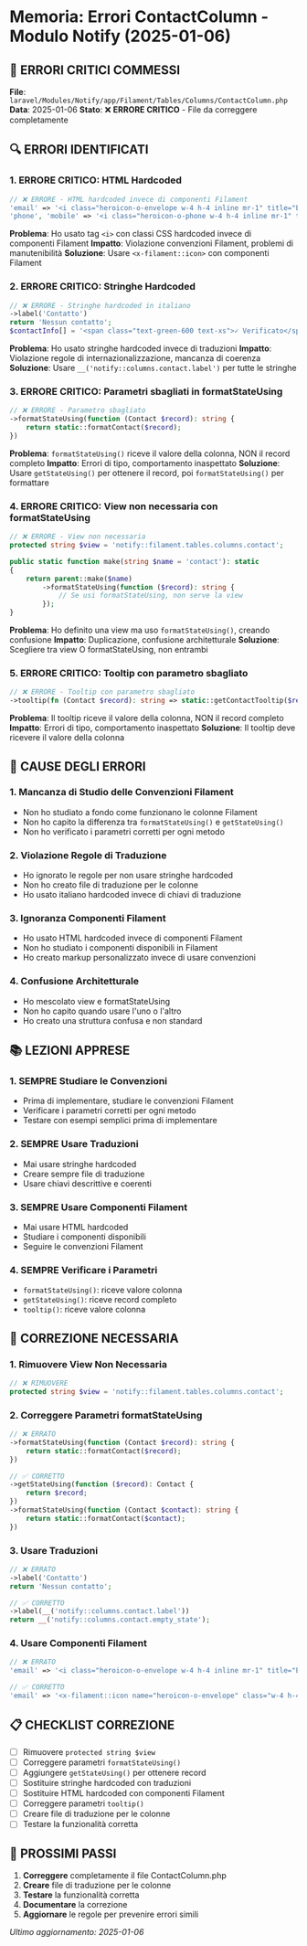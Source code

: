 # Memoria: Errori ContactColumn - Modulo Notify (2025-01-06)

## 🚨 ERRORI CRITICI COMMESSI

**File**: `laravel/Modules/Notify/app/Filament/Tables/Columns/ContactColumn.php`
**Data**: 2025-01-06
**Stato**: ❌ **ERRORE CRITICO** - File da correggere completamente

## 🔍 ERRORI IDENTIFICATI

### 1. **ERRORE CRITICO: HTML Hardcoded**
```php
// ❌ ERRORE - HTML hardcoded invece di componenti Filament
'email' => '<i class="heroicon-o-envelope w-4 h-4 inline mr-1" title="Email"></i>',
'phone', 'mobile' => '<i class="heroicon-o-phone w-4 h-4 inline mr-1" title="Telefono"></i>',
```

**Problema**: Ho usato tag `<i>` con classi CSS hardcoded invece di componenti Filament
**Impatto**: Violazione convenzioni Filament, problemi di manutenibilità
**Soluzione**: Usare `<x-filament::icon>` con componenti Filament

### 2. **ERRORE CRITICO: Stringhe Hardcoded**
```php
// ❌ ERRORE - Stringhe hardcoded in italiano
->label('Contatto')
return 'Nessun contatto';
$contactInfo[] = '<span class="text-green-600 text-xs">✓ Verificato</span>';
```

**Problema**: Ho usato stringhe hardcoded invece di traduzioni
**Impatto**: Violazione regole di internazionalizzazione, mancanza di coerenza
**Soluzione**: Usare `__('notify::columns.contact.label')` per tutte le stringhe

### 3. **ERRORE CRITICO: Parametri sbagliati in formatStateUsing**
```php
// ❌ ERRORE - Parametro sbagliato
->formatStateUsing(function (Contact $record): string {
    return static::formatContact($record);
})
```

**Problema**: `formatStateUsing()` riceve il valore della colonna, NON il record completo
**Impatto**: Errori di tipo, comportamento inaspettato
**Soluzione**: Usare `getStateUsing()` per ottenere il record, poi `formatStateUsing()` per formattare

### 4. **ERRORE CRITICO: View non necessaria con formatStateUsing**
```php
// ❌ ERRORE - View non necessaria
protected string $view = 'notify::filament.tables.columns.contact';

public static function make(string $name = 'contact'): static
{
    return parent::make($name)
        ->formatStateUsing(function ($record): string {
            // Se usi formatStateUsing, non serve la view
        });
}
```

**Problema**: Ho definito una view ma uso `formatStateUsing()`, creando confusione
**Impatto**: Duplicazione, confusione architetturale
**Soluzione**: Scegliere tra view O formatStateUsing, non entrambi

### 5. **ERRORE CRITICO: Tooltip con parametro sbagliato**
```php
// ❌ ERRORE - Tooltip con parametro sbagliato
->tooltip(fn (Contact $record): string => static::getContactTooltip($record));
```

**Problema**: Il tooltip riceve il valore della colonna, NON il record completo
**Impatto**: Errori di tipo, comportamento inaspettato
**Soluzione**: Il tooltip deve ricevere il valore della colonna

## 🎯 CAUSE DEGLI ERRORI

### 1. **Mancanza di Studio delle Convenzioni Filament**
- Non ho studiato a fondo come funzionano le colonne Filament
- Non ho capito la differenza tra `formatStateUsing()` e `getStateUsing()`
- Non ho verificato i parametri corretti per ogni metodo

### 2. **Violazione Regole di Traduzione**
- Ho ignorato le regole per non usare stringhe hardcoded
- Non ho creato file di traduzione per le colonne
- Ho usato italiano hardcoded invece di chiavi di traduzione

### 3. **Ignoranza Componenti Filament**
- Ho usato HTML hardcoded invece di componenti Filament
- Non ho studiato i componenti disponibili in Filament
- Ho creato markup personalizzato invece di usare convenzioni

### 4. **Confusione Architetturale**
- Ho mescolato view e formatStateUsing
- Non ho capito quando usare l'uno o l'altro
- Ho creato una struttura confusa e non standard

## 📚 LEZIONI APPRESE

### 1. **SEMPRE Studiare le Convenzioni**
- Prima di implementare, studiare le convenzioni Filament
- Verificare i parametri corretti per ogni metodo
- Testare con esempi semplici prima di implementare

### 2. **SEMPRE Usare Traduzioni**
- Mai usare stringhe hardcoded
- Creare sempre file di traduzione
- Usare chiavi descrittive e coerenti

### 3. **SEMPRE Usare Componenti Filament**
- Mai usare HTML hardcoded
- Studiare i componenti disponibili
- Seguire le convenzioni Filament

### 4. **SEMPRE Verificare i Parametri**
- `formatStateUsing()`: riceve valore colonna
- `getStateUsing()`: riceve record completo
- `tooltip()`: riceve valore colonna

## 🔧 CORREZIONE NECESSARIA

### 1. **Rimuovere View Non Necessaria**
```php
// ❌ RIMUOVERE
protected string $view = 'notify::filament.tables.columns.contact';
```

### 2. **Correggere Parametri formatStateUsing**
```php
// ❌ ERRATO
->formatStateUsing(function (Contact $record): string {
    return static::formatContact($record);
})

// ✅ CORRETTO
->getStateUsing(function ($record): Contact {
    return $record;
})
->formatStateUsing(function (Contact $contact): string {
    return static::formatContact($contact);
})
```

### 3. **Usare Traduzioni**
```php
// ❌ ERRATO
->label('Contatto')
return 'Nessun contatto';

// ✅ CORRETTO
->label(__('notify::columns.contact.label'))
return __('notify::columns.contact.empty_state');
```

### 4. **Usare Componenti Filament**
```php
// ❌ ERRATO
'email' => '<i class="heroicon-o-envelope w-4 h-4 inline mr-1" title="Email"></i>',

// ✅ CORRETTO
'email' => '<x-filament::icon name="heroicon-o-envelope" class="w-4 h-4 inline mr-1" />',
```

## 📋 CHECKLIST CORREZIONE

- [ ] Rimuovere `protected string $view`
- [ ] Correggere parametri `formatStateUsing()`
- [ ] Aggiungere `getStateUsing()` per ottenere record
- [ ] Sostituire stringhe hardcoded con traduzioni
- [ ] Sostituire HTML hardcoded con componenti Filament
- [ ] Correggere parametri `tooltip()`
- [ ] Creare file di traduzione per le colonne
- [ ] Testare la funzionalità corretta

## 🎯 PROSSIMI PASSI

1. **Correggere** completamente il file ContactColumn.php
2. **Creare** file di traduzione per le colonne
3. **Testare** la funzionalità corretta
4. **Documentare** la correzione
5. **Aggiornare** le regole per prevenire errori simili

*Ultimo aggiornamento: 2025-01-06* 